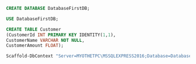 ﻿```sql
CREATE DATABASE DatabaseFirstDB;

USE DatabaseFirstDB;

CREATE TABLE Customer
(CustomerId INT PRIMARY KEY IDENTITY(1,1), 
CustomerName VARCHAR NOT NULL,
CustomerAmount FLOAT);

```

```cmd
Scaffold-DbContext "Server=MYOTHETPC\MSSQLEXPRESS2016;Database=DatabaseFirstDB;Integrated Security=true;TrustServerCertificate=true" Microsoft.EntityFrameworkCore.SqlServer -OutputDir Models
```